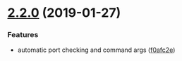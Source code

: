 # [2.2.0](https://github.com/Tarnadas/net64plus-server/compare/2.1.1...2.2.0) (2019-01-27)


### Features

* automatic port checking and command args ([f0afc2e](https://github.com/Tarnadas/net64plus-server/commit/f0afc2e))



